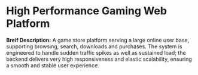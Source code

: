 # High Performance Gaming Web Platform
**Breif Description:**
A game store platform serving a large online user base, supporting browsing, search, downloads and purchases. The system is engineered to handle sudden traffic spikes as well as sustained load; the backend delivers very high responsiveness and elastic scalability, ensuring a smooth and stable user experience.
